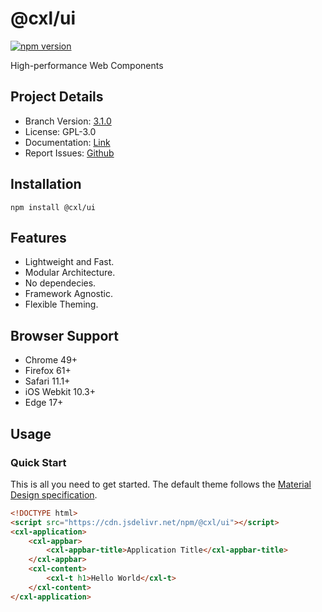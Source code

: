# @cxl/ui 
	
[![npm version](https://badge.fury.io/js/%40cxl%2Fui.svg)](https://badge.fury.io/js/%40cxl%2Fui)

High-performance Web Components

## Project Details

-   Branch Version: [3.1.0](https://npmjs.com/package/@cxl/ui/v/3.1.0)
-   License: GPL-3.0
-   Documentation: [Link](https://cxlio.github.io/cxl/ui)
-   Report Issues: [Github](https://github.com/cxlio/cxl/issues)

## Installation

	npm install @cxl/ui

## Features

-   Lightweight and Fast.
-   Modular Architecture.
-   No dependecies.
-   Framework Agnostic.
-   Flexible Theming.

## Browser Support

-   Chrome 49+
-   Firefox 61+
-   Safari 11.1+
-   iOS Webkit 10.3+
-   Edge 17+

## Usage

### Quick Start

This is all you need to get started. The default theme follows the [Material Design specification](https://material.io).

```html
<!DOCTYPE html>
<script src="https://cdn.jsdelivr.net/npm/@cxl/ui"></script>
<cxl-application>
	<cxl-appbar>
		<cxl-appbar-title>Application Title</cxl-appbar-title>
	</cxl-appbar>
	<cxl-content>
		<cxl-t h1>Hello World</cxl-t>
	</cxl-content>
</cxl-application>
```
